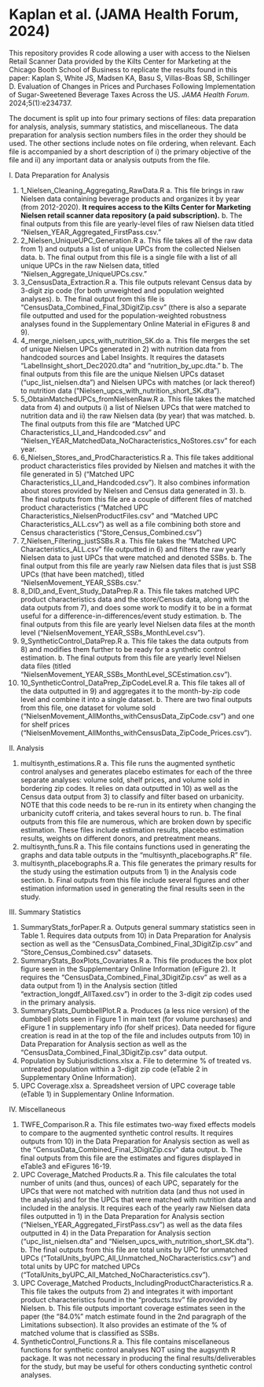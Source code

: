 # Kaplan et al. (JAMA Health Forum, 2024)
This repository provides R code allowing a user with access to the Nielsen Retail Scanner Data provided by the Kilts Center for Marketing at the Chicago Booth School of Business to replicate the results found in this paper: 
Kaplan S, White JS, Madsen KA, Basu S, Villas-Boas SB, Schillinger D. Evaluation of Changes in Prices and Purchases Following Implementation of Sugar-Sweetened Beverage Taxes Across the US. *JAMA Health Forum*. 2024;5(1):e234737. 

The document is split up into four primary sections of files: data preparation for analysis, analysis, summary statistics, and miscellaneous. The data preparation for analysis section numbers files in the order they should be used. The other sections include notes on file ordering, when relevant. Each file is accompanied by a short description of i) the primary objective of the file and ii) any important data or analysis outputs from the file.

I.	Data Preparation for Analysis

1.	1_Nielsen_Cleaning_Aggregating_RawData.R
  a.	This file brings in raw Nielsen data containing beverage products and organizes it by year (from 2012-2020). **It requires access to the Kilts Center for Marketing Nielsen retail scanner data repository (a paid subscription).**
  b.	The final outputs from this file are yearly-level files of raw Nielsen data titled “Nielsen_YEAR_Aggregated_FirstPass.csv.”
2.	2_Nielsen_UniqueUPC_Generation.R
  a.	This file takes all of the raw data from 1) and outputs a list of unique UPCs from the collected Nielsen data. 
  b.	The final output from this file is a single file with a list of all unique UPCs in the raw Nielsen data, titled “Nielsen_Aggregate_UniqueUPCs.csv.”
3.	3_CensusData_Extraction.R
  a.	This file outputs relevant Census data by 3-digit zip code (for both unweighted and population weighted analyses).
  b.	The final output from this file is “CensusData_Combined_Final_3DigitZip.csv” (there is also a separate file outputted and used for the population-weighted robustness analyses found in the Supplementary Online Material in eFigures 8 and 9).
4.	4_merge_nielsen_upcs_with_nutrition_SK.do
a.	This file merges the set of unique Nielsen UPCs generated in 2) with nutrition data from handcoded sources and Label Insights. It requires the datasets “LabelInsight_short_Dec2020.dta” and “nutrition_by_upc.dta.”
b.	The final outputs from this file are the unique Nielsen UPCs dataset (“upc_list_nielsen.dta”) and Nielsen UPCs with matches (or lack thereof) to nutrition data (“Nielsen_upcs_with_nutrition_short_SK.dta”).
5.	5_ObtainMatchedUPCs_fromNielsenRaw.R
a.	This file takes the matched data from 4) and outputs i) a list of Nielsen UPCs that were matched to nutrition data and ii) the raw Nielsen data (by year) that was matched.
b.	The final outputs from this file are “Matched UPC Characteristics_LI_and_Handcoded.csv” and “Nielsen_YEAR_MatchedData_NoCharacteristics_NoStores.csv” for each year.
6.	6_Nielsen_Stores_and_ProdCharacteristics.R
a.	This file takes additional product characteristics files provided by Nielsen and matches it with the file generated in 5) (“Matched UPC Characteristics_LI_and_Handcoded.csv”). It also combines information about stores provided by Nielsen and Census data generated in 3).
b.	The final outputs from this file are a couple of different files of matched product characteristics (“Matched UPC Characteristics_NielsenProductFiles.csv” and “Matched UPC Characteristics_ALL.csv”) as well as a file combining both store and Census characteristics (“Store_Census_Combined.csv”)
7.	7_Nielsen_Filtering_justSSBs.R
a.	This file takes the “Matched UPC Characteristics_ALL.csv” file outputted in 6) and filters the raw yearly Nielsen data to just UPCs that were matched and denoted SSBs. 
b.	The final output from this file are yearly raw Nielsen data files that is just SSB UPCs (that have been matched), titled “NielsenMovement_YEAR_SSBs.csv.”
8.	8_DID_and_Event_Study_DataPrep.R
a.	This file takes matched UPC product characteristics data and the store/Census data, along with the data outputs from 7), and does some work to modify it to be in a format useful for a difference-in-differences/event study estimation.
b.	The final outputs from this file are yearly level Nielsen data files at the month level (“NielsenMovement_YEAR_SSBs_MonthLevel.csv”).
9.	9_SyntheticControl_DataPrep.R
a.	This file takes the data outputs from 8) and modifies them further to be ready for a synthetic control estimation. 
b.	The final outputs from this file are yearly level Nielsen data files (titled “NielsenMovement_YEAR_SSBs_MonthLevel_SCEstimation.csv”).
10.	10_SyntheticControl_DataPrep_ZipCodeLevel.R
a.	This file takes all of the data outputted in 9) and aggregates it to the month-by-zip code level and combine it into a single dataset. 
b.	There are two final outputs from this file, one dataset for volume sold (“NielsenMovement_AllMonths_withCensusData_ZipCode.csv”) and one for shelf prices (“NielsenMovement_AllMonths_withCensusData_ZipCode_Prices.csv”).

II.	Analysis

1.	multisynth_estimations.R
a.	This file runs the augmented synthetic control analyses and generates placebo estimates for each of the three separate analyses: volume sold, shelf prices, and volume sold in bordering zip codes. It relies on data outputted in 10) as well as the Census data output from 3) to classify and filter based on urbanicity. NOTE that this code needs to be re-run in its entirety when changing the urbanicity cutoff criteria, and takes several hours to run.
b.	The final outputs from this file are numerous, which are broken down by specific estimation. These files include estimation results, placebo estimation results, weights on different donors, and pretreatment means. 
2.	multisynth_funs.R
a.	This file contains functions used in generating the graphs and data table outputs in the “multisynth_placebographs.R” file.
3.	multisynth_placebographs.R
a.	This file generates the primary results for the study using the estimation outputs from 1) in the Analysis code section.
b.	Final outputs from this file include several figures and other estimation information used in generating the final results seen in the study.

III.	Summary Statistics

1.	SummaryStats_forPaper.R
a.	Outputs general summary statistics seen in Table 1. Requires data outputs from 10) in Data Preparation for Analysis section as well as the “CensusData_Combined_Final_3DigitZip.csv” and “Store_Census_Combined.csv" datasets.
2.	SummaryStats_BoxPlots_Covariates.R
a.	This file produces the box plot figure seen in the Supplementary Online Information (eFigure 2). It requires the “CensusData_Combined_Final_3DigitZip.csv” as well as a data output from 1) in the Analysis section (titled “extraction_longdf_AllTaxed.csv”) in order to the 3-digit zip codes used in the primary analysis.
3.	SummaryStats_DumbbellPlot.R
a.	Produces (a less nice version) of the dumbbell plots seen in Figure 1 in main text (for volume purchases) and eFigure 1 in supplementary info (for shelf prices). Data needed for figure creation is read in at the top of the file and includes outputs from 10) in Data Preparation for Analysis section as well as the “CensusData_Combined_Final_3DigitZip.csv” data output.
4.	Population by Subjurisdictions.xlsx
a.	File to determine % of treated vs. untreated population within a 3-digit zip code (eTable 2 in Supplementary Online Information).
5.	UPC Coverage.xlsx
a.	Spreadsheet version of UPC coverage table (eTable 1) in Supplementary Online Information.

IV.	Miscellaneous

1.	TWFE_Comparison.R
a.	This file estimates two-way fixed effects models to compare to the augmented synthetic control results. It requires outputs from 10) in the Data Preparation for Analysis section as well as the “CensusData_Combined_Final_3DigitZip.csv” data output.
b.	The final outputs from this file are the estimates and figures displayed in eTable3 and eFigures 16-19.
2.	UPC Coverage_Matched Products.R
a.	This file calculates the total number of units (and thus, ounces) of each UPC, separately for the UPCs that were not matched with nutrition data (and thus not used in the analysis) and for the UPCs that were matched with nutrition data and included in the analysis. It requires each of the yearly raw Nielsen data files outputted in 1) in the Data Preparation for Analysis section (“Nielsen_YEAR_Aggregated_FirstPass.csv”) as well as the data files outputted in 4) in the Data Preparation for Analysis section (“upc_list_nielsen.dta” and “Nielsen_upcs_with_nutrition_short_SK.dta”).
b.	The final outputs from this file are total units by UPC for unmatched UPCs (“TotalUnits_byUPC_All_Unmatched_NoCharacteristics.csv”) and total units by UPC for matched UPCs (“TotalUnits_byUPC_All_Matched_NoCharacteristics.csv”).
3.	UPC Coverage_Matched Products_IncludingProductCharacteristics.R
a.	This file takes the outputs from 2) and integrates it with important product characteristics found in the “products.tsv” file provided by Nielsen.
b.	This file outputs important coverage estimates seen in the paper (the “84.0%” match estimate found in the 2nd paragraph of the Limitations subsection). It also provides an estimate of the % of matched volume that is classified as SSBs.
4.	SyntheticControl_Functions.R
a.	This file contains miscellaneous functions for synthetic control analyses NOT using the augsynth R package. It was not necessary in producing the final results/deliverables for the study, but may be useful for others conducting synthetic control analyses.
